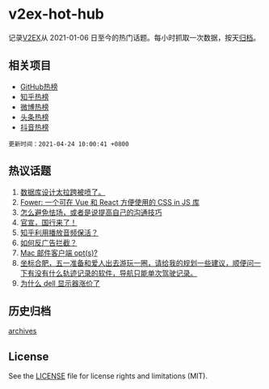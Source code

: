 # v2ex-hot-hub

 记录[V2EX](https://www.v2ex.com/)从 2021-01-06 日至今的热门话题。每小时抓取一次数据，按天[归档](archives)。
 
 ## 相关项目

- [GitHub热榜](https://github.com/lonnyzhang423/github-hot-hub)
- [知乎热榜](https://github.com/lonnyzhang423/zhihu-hot-hub)
- [微博热榜](https://github.com/lonnyzhang423/weibo-hot-hub)
- [头条热榜](https://github.com/lonnyzhang423/toutiao-hot-hub)
- [抖音热榜](https://github.com/lonnyzhang423/douyin-hot-hub)


 `更新时间：2021-04-24 10:00:41 +0800`

## 热议话题

1. [数据库设计太拉跨被喷了。](https://www.v2ex.com/t/772712)
1. [Fower: 一个可在 Vue 和 React 方便使用的 CSS in JS 库](https://www.v2ex.com/t/772656)
1. [怎么避免怯场，或者是说提高自己的沟通技巧](https://www.v2ex.com/t/772652)
1. [官宣，国行来了！](https://www.v2ex.com/t/772651)
1. [知乎利用播放音频保活？](https://www.v2ex.com/t/772704)
1. [如何反广告拦截？](https://www.v2ex.com/t/772685)
1. [Mac 邮件客户端 opt(s)?](https://www.v2ex.com/t/772700)
1. [坐标合肥，五一准备和爱人出去游玩一圈，请给我的规划一些建议，顺便问一下有没有什么轨迹记录的软件，导航只能单次驾驶记录。](https://www.v2ex.com/t/772638)
1. [为什么 dell 显示器涨价了](https://www.v2ex.com/t/772660)

## 历史归档

[archives](archives)

## License

See the [LICENSE](LICENSE) file for license rights and limitations (MIT).
